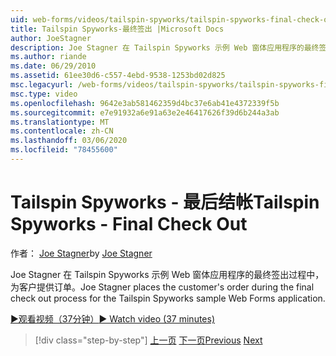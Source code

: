 ```yaml
---
uid: web-forms/videos/tailspin-spyworks/tailspin-spyworks-final-check-out
title: Tailspin Spyworks-最终签出 |Microsoft Docs
author: JoeStagner
description: Joe Stagner 在 Tailspin Spyworks 示例 Web 窗体应用程序的最终签出过程中，为客户提供订单。
ms.author: riande
ms.date: 06/29/2010
ms.assetid: 61ee30d6-c557-4ebd-9538-1253bd02d825
msc.legacyurl: /web-forms/videos/tailspin-spyworks/tailspin-spyworks-final-check-out
msc.type: video
ms.openlocfilehash: 9642e3ab581462359d4bc37e6ab41e4372339f5b
ms.sourcegitcommit: e7e91932a6e91a63e2e46417626f39d6b244a3ab
ms.translationtype: MT
ms.contentlocale: zh-CN
ms.lasthandoff: 03/06/2020
ms.locfileid: "78455600"
---
```

# <a name="tailspin-spyworks---final-check-out"></a><span data-ttu-id="4bcc3-103">Tailspin Spyworks - 最后结帐</span><span class="sxs-lookup"><span data-stu-id="4bcc3-103">Tailspin Spyworks - Final Check Out</span></span>

<span data-ttu-id="4bcc3-104">作者： [Joe Stagner](https://github.com/JoeStagner)</span><span class="sxs-lookup"><span data-stu-id="4bcc3-104">by [Joe Stagner](https://github.com/JoeStagner)</span></span>

<span data-ttu-id="4bcc3-105">Joe Stagner 在 Tailspin Spyworks 示例 Web 窗体应用程序的最终签出过程中，为客户提供订单。</span><span class="sxs-lookup"><span data-stu-id="4bcc3-105">Joe Stagner places the customer's order during the final check out process for the Tailspin Spyworks sample Web Forms application.</span></span>

[<span data-ttu-id="4bcc3-106">&#9654;观看视频（37分钟）</span><span class="sxs-lookup"><span data-stu-id="4bcc3-106">&#9654; Watch video (37 minutes)</span></span>](https://channel9.msdn.com/Blogs/ASP-NET-Site-Videos/tailspin-spyworks-final-check-out)

> [!div class="step-by-step"]
> <span data-ttu-id="4bcc3-107">[上一页](tailspin-spyworks-migrate-the-shopping-cart.md)
> [下一页](tailspin-spyworks-adding-user-product-reviews.md)</span><span class="sxs-lookup"><span data-stu-id="4bcc3-107">[Previous](tailspin-spyworks-migrate-the-shopping-cart.md)
[Next](tailspin-spyworks-adding-user-product-reviews.md)</span></span>
